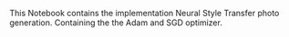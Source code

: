 This Notebook contains the implementation Neural Style Transfer photo generation. Containing the the Adam and SGD optimizer.
